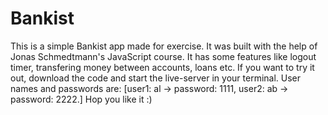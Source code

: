 # Bankist

This is a simple Bankist app made for exercise. It was built with the help of Jonas Schmedtmann's JavaScript course. It has some features like logout timer, transfering money between accounts, loans etc. If you want to try it out, download the code and start the live-server in your terminal. User names and passwords are:
[user1: al -> password: 1111,
user2: ab -> password: 2222.]
Hop you like it :)
